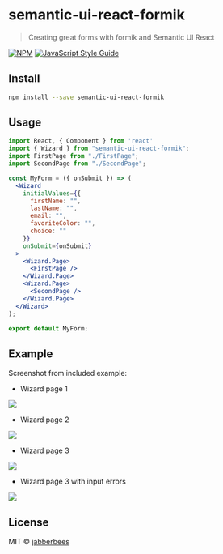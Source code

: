 # semantic-ui-react-formik

> Creating great forms with formik and Semantic UI React

[![NPM](https://img.shields.io/npm/v/semantic-ui-react-formik.svg)](https://www.npmjs.com/package/semantic-ui-react-formik) [![JavaScript Style Guide](https://img.shields.io/badge/code_style-standard-brightgreen.svg)](https://standardjs.com)

## Install

```bash
npm install --save semantic-ui-react-formik
```

## Usage

```jsx
import React, { Component } from 'react'
import { Wizard } from "semantic-ui-react-formik";
import FirstPage from "./FirstPage";
import SecondPage from "./SecondPage";

const MyForm = ({ onSubmit }) => (
  <Wizard
    initialValues={{
      firstName: "",
      lastName: "",
      email: "",
      favoriteColor: "",
      choice: ""
    }}
    onSubmit={onSubmit}
  >
    <Wizard.Page>
      <FirstPage />
    </Wizard.Page>
    <Wizard.Page>
      <SecondPage />
    </Wizard.Page>
  </Wizard>
);

export default MyForm;
```

## Example

Screenshot from included example:

  * Wizard page 1
  
<img src="https://raw.githubusercontent.com/jabberbees/semantic-ui-react-formik/master/doc/wizard-page1.png"/>

  * Wizard page 2
  
<img src="https://raw.githubusercontent.com/jabberbees/semantic-ui-react-formik/master/doc/wizard-page2.png"/>

  * Wizard page 3
  
<img src="https://raw.githubusercontent.com/jabberbees/semantic-ui-react-formik/master/doc/wizard-page3.png"/>

  * Wizard page 3 with input errors
  
<img src="https://raw.githubusercontent.com/jabberbees/semantic-ui-react-formik/master/doc/wizard-page3-errors.png"/>

## License

MIT © [jabberbees](https://github.com/jabberbees)
